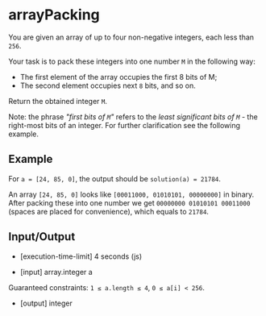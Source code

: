 # arrayPacking

You are given an array of up to four non-negative integers, each less than `256`.

Your task is to pack these integers into one number `M` in the following way:

- The first element of the array occupies the first 8 bits of M;
- The second element occupies next `8` bits, and so on.

Return the obtained integer `M`.

Note: the phrase *"first bits of `M`"* refers to the *least significant bits of `M`* - the right-most bits of an integer. For further clarification see the following example.

## Example

For `a = [24, 85, 0]`, the output should be
`solution(a) = 21784`.

An array `[24, 85, 0]` looks like `[00011000, 01010101, 00000000]` in binary.
After packing these into one number we get `00000000 01010101 00011000` (spaces are placed for convenience), which equals to `21784`.

## Input/Output

- [execution-time-limit] 4 seconds (js)

- [input] array.integer a

Guaranteed constraints:
`1 ≤ a.length ≤ 4`,
`0 ≤ a[i] < 256`.

- [output] integer
